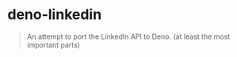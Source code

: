 # deno-linkedin

> An attempt to port the LinkedIn API to Deno. (at least the most important parts)
